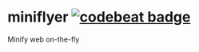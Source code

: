 # miniflyer [![codebeat badge](https://codebeat.co/badges/f3331599-8609-40cc-92bf-a27903b56047)](https://codebeat.co/projects/github-com-kirilldanshin-miniflyer)
Minify web on-the-fly
